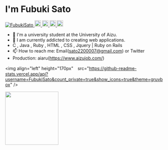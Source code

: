 <h1>I'm Fubuki Sato</h1>

<p align="left"> 
  <a href="https://github.com/FubukiSato/FubukiSato/">
    <img src="https://komarev.com/ghpvc/?username=FubukiSato" alt="FubukiSato" />
  </a>
  <a href="http://twitter.com/satofubuki">
    <img height="20" src="https://img.shields.io/twitter/follow/satofubuki?label=Twitter&logo=twitter&style=flat" />
  </a>
  <a href="https://github.com/FubukiSato">
    <img height="20" src="https://img.shields.io/github/followers/FubukiSato?label=follow&logo=github&style=flat" />
  </a>
  <a href="http://qiita.com/sugar1009">
    <img height="20" src="https://qiita-badge.apiapi.app/s/sugar1009/posts.svg" />
  </a>
  <//qiita.com/sugar1009">
    <img height="20" src="https://qiita-badge.apiapi.app/s/sugar1009/contributions.svg" />
  </a>
</p>
  
- 🏫 I'm a university student at the University of Aizu.
- 🌱 I am currently addicted to creating web applications.
-    C , Java , Ruby , HTML , CSS , Jquery  | Ruby on Rails
- 📫 How to reach me: Email(sato2200007@gmail.com) or Twitter
-    Production: aiaru(https://www.aizujob.com/)
 
  <img align="left" height="170px"　src="https://github-readme-stats.vercel.app/api?username=FubukiSato&count_private=true&show_icons=true&theme=gruvbox" />


  <img align="left" height="170px" src="https://github-readme-stats.vercel.app/api?username=FubukiSato&show_icons=true&theme=gruvbox" />




